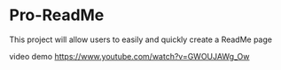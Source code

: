 # Pro-ReadMe
This project will allow users to easily and quickly create a ReadMe page


video demo https://www.youtube.com/watch?v=GWOUJAWg_Ow

